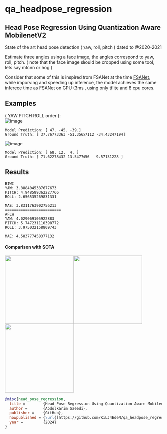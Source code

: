 # qa_headpose_regression
## Head Pose Regression Using Quantization Aware MobilenetV2

State of the art head pose detection ( yaw, roll, pitch ) dated to @2020-2021

Estimate three angles using a face image, the angles correspond to yaw, roll, pitch. ( note that the face image should be cropped using some tool, lets say mtcnn or hog )

Consider that some of this is inspired from FSANet at the time [FSANet](https://github.com/shamangary/FSA-Net), while imporving and speeding up inference, the model achieves the same inferece time as FSANet on GPU (3ms), using only tflite and 8 cpu cores.

## Examples
( YAW PITCH ROLL order ):  
![image](https://github.com/KiLJ4EdeN/head_pose_regression/assets/57220509/a47f5bb7-4766-47a2-8e9b-512815e47332)
```
Model Prediction: [ 47. -45. -39.]
Ground Truth: [ 37.76773363 -51.35657112 -34.43247194]
```



![image](https://github.com/KiLJ4EdeN/head_pose_regression/assets/57220509/878b12c6-c328-4a6b-b3b6-74d0618e31b2)
```
Model Prediction: [ 68. 12.  4. ]
Ground Truth: [ 71.62278432 13.5477656   9.57131228 ]
```

## Results
```
BIWI
YAW: 3.8884045387677673
PITCH: 4.948589362227766
ROLL: 2.656535269831331

MAE: 3.8311763902756213
=========================
AFLW
YAW: 4.029069105922883
PITCH: 5.747231110398772
ROLL: 3.975032158809743

MAE: 4.583777458377132
```

#### Comparison with SOTA

<img src="https://github.com/shamangary/FSA-Net/blob/master/FSANET_table1.png" height="220"/><img src="https://github.com/shamangary/FSA-Net/blob/master/FSANET_table2.png" height="220"/><img src="https://github.com/shamangary/FSA-Net/blob/master/FSANET_table3.png" height="220"/>

```BibTeX
@misc{head_pose_regression,
  title =        {Head Pose Regression Using Quantization Aware MobilenetV2},
  author =       {Abdolkarim Saeedi},
  publisher =    {GitHub},
  howpublished = {\url{[https://github.com/KiLJ4EdeN/qa_headpose_regression](https://github.com/KiLJ4EdeN/qa_headpose_regression)https://github.com/KiLJ4EdeN/qa_headpose_regression}},
  year =         {2024}
}
```

